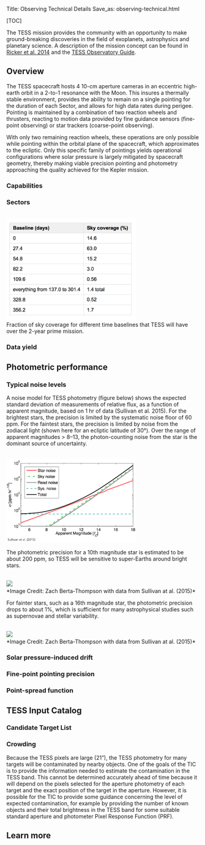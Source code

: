 Title: Observing Technical Details
Save_as: observing-technical.html

[TOC]

The TESS mission provides the community with an opportunity to make ground-breaking discoveries in the field of exoplanets, astrophysics and planetary science. A
description of the mission concept can be found in
[Ricker et al. 2014](http://adsabs.harvard.edu/abs/2015JATIS...1a4003R) and the [TESS Observatory Guide](link-to-guidebook.something). 

## Overview

The TESS spacecraft hosts 4 10-cm aperture cameras in an
eccentric high-earth orbit in a 2-to-1 resonance with the Moon. This insures a thermally stable environment, provides the ability to remain on a single pointing for the
duration of each Sector, and allows for high data rates during perigee. 
Pointing is maintained by a combination of two reaction wheels and thrusters, 
reacting to motion data provided by fine guidance sensors 
(fine-point observing) or star trackers (coarse-point observing). 

With only two remaining reaction wheels, 
these operations are only possible while pointing within 
the orbital plane of the spacecraft, which approximates to the ecliptic. 
Only this specific family of pointings yields operational configurations 
where solar pressure is largely mitigated by spacecraft geometry, 
thereby making viable precision pointing and photometry 
approaching the quality achieved for the Kepler mission. 

### Capabilities

<!-- Science observations are taken at one of two timing settings: long (30-min) or short (1-min) cadence. When in fine-point observing, [K2 is capable of achieving a benchmark photometric precision](k2-observing.html#fine-point-photometric-precision) on an m<sub>V</sub> = 12 G2V star of better than 170 parts-per-million (ppm) in 30 minutes of integration, i.e., one long cadence exposure. 
This corresponds to ~30 ppm over a 6.5-hour transit 
of an Earth-sized body around that star.

While stars brighter than m<sub>V</sub> = 11.5 will saturate some pixels, 
K2 performs well on stars as bright as m<sub>V</sub> = 4, 
provided the scientific benefit justifies the large number of pixels 
needed to capture saturated flux bleeding along CCD columns. 
Kepler also has many faint-target scientific applications 
where m<sub>V</sub> = 20 objects yield a photometric precision 
of 10% over 30 minutes.

The broad photometric bandpass has a half-maximum transmission range 
of 430 to 840 nm. 
The instrument has neither changeable filters, 
dispersing elements, nor a shutter. 
The detector has a pixel scale of 3.98 arcseconds. 
Image quality varies with position in the focal plane, 
with the 95% encircled energy diameter ranging from 3.1 to 7.5 pixels with a median value of 4.2 pixels. 
The percentage of point-source flux concentrated in the center pixel 
is between 20% and 62% with a median value of 45%. -->

### Sectors

<br/>
<img class="img-responsive" style="max-width:67%;" src="images/giprogram/tess_sky_coverage.png">
<br/>
 Fraction of sky coverage for different time baselines that TESS will have over the 2-year prime mission.

### Data yield




## Photometric performance




### Typical noise levels

A noise model for TESS photometry (figure below) shows the expected standard deviation of measurements of relative flux, as a function of apparent magnitude, based on 1 hr of data (Sullivan et al. 2015). For the brightest stars, the precision is limited by the systematic noise floor of 60 ppm. For the faintest stars, the precision is limited by noise from the zodiacal light (shown here for an ecliptic latitude of 30°). Over the range of apparent magnitudes > 8–13, the photon-counting noise from the star is the dominant source of uncertainty.

<br/>
<img class="img-responsive" style="max-width:67%;" src="images/giprogram/tess_photometric_performance.png">
<br/>


The photometric precision for a 10th magnitude star is estimated to be about 200 ppm, so TESS will be sensitive to super-Earths around bright stars.

<br/>
<img class="img-responsive" style="max-width:67%;" src="images/giprogram/tess_noise_200ppm.png">
<br/>
*Image Credit: Zach Berta-Thompson with data from Sullivan at al. (2015)*

For fainter stars, such as a 16th magnitude star, the photometric precision drops to about 1%, which is sufficient for many astrophysical studies such as supernovae and stellar variability.

<br/>
<img class="img-responsive" style="max-width:67%;" src="images/giprogram/tess_noise_1percent.png">
<br/>
*Image Credit: Zach Berta-Thompson with data from Sullivan at al. (2015)*



### Solar pressure-induced drift




### Fine-point pointing precision


### Point-spread function



## TESS Input Catalog


### Candidate Target List


### Crowding
Because the TESS pixels are large (21”), the TESS photometry for many targets will be contaminated by nearby objects. One of the goals of the TIC is to provide the information needed to estimate the contamination in the TESS band. This cannot be determined accurately ahead of time because it will depend on the pixels selected for the aperture photometry of each target and the exact position of the target in the aperture. However, it is possible for the TIC to provide some guidance concerning the level of expected contamination, for example by providing the number of known objects and their total brightness in the TESS band for some suitable standard aperture and photometer Pixel Response Function (PRF). 

## Learn more

<!-- <ul>
  <li>
    <a href="k2-fields.html">Campaign fields &raquo;</a>
  </li>
    <li>
    <a href="proposing.html">Proposing targets &raquo;</a>
  </li>
  <li>
    <a href="k2-approved-programs.html">Approved observing programs &raquo;</a>
  </li>
</ul> -->
